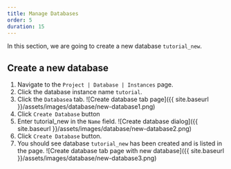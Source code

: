 ```yaml
---
title: Manage Databases
order: 5
duration: 15
---
```


In this section, we are going to create a new database `tutorial_new`.

## Create a new database

1. Navigate to the `Project | Database | Instances` page.
1. Click the database instance name `tutorial`.
1. Click the `Databasea` tab.
![Create database tab page]({{ site.baseurl }}/assets/images/database/new-database1.png)
1. Click `Create Database` button
1. Enter tutorial_new in the `Name` field.
![Create database dialog]({{ site.baseurl }}/assets/images/database/new-database2.png)
1. Click `Create Database` button.
1. You should see database `tutorial_new` has been created and is listed in the page.
![Create database tab page with new database]({{ site.baseurl }}/assets/images/database/new-database3.png)

